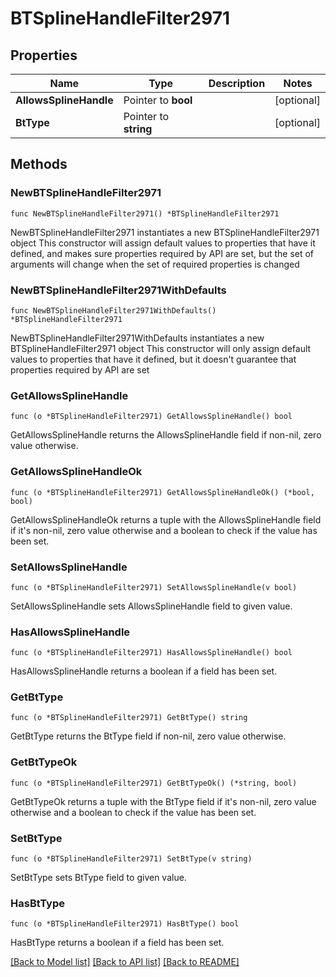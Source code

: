 # BTSplineHandleFilter2971

## Properties

Name | Type | Description | Notes
------------ | ------------- | ------------- | -------------
**AllowsSplineHandle** | Pointer to **bool** |  | [optional] 
**BtType** | Pointer to **string** |  | [optional] 

## Methods

### NewBTSplineHandleFilter2971

`func NewBTSplineHandleFilter2971() *BTSplineHandleFilter2971`

NewBTSplineHandleFilter2971 instantiates a new BTSplineHandleFilter2971 object
This constructor will assign default values to properties that have it defined,
and makes sure properties required by API are set, but the set of arguments
will change when the set of required properties is changed

### NewBTSplineHandleFilter2971WithDefaults

`func NewBTSplineHandleFilter2971WithDefaults() *BTSplineHandleFilter2971`

NewBTSplineHandleFilter2971WithDefaults instantiates a new BTSplineHandleFilter2971 object
This constructor will only assign default values to properties that have it defined,
but it doesn't guarantee that properties required by API are set

### GetAllowsSplineHandle

`func (o *BTSplineHandleFilter2971) GetAllowsSplineHandle() bool`

GetAllowsSplineHandle returns the AllowsSplineHandle field if non-nil, zero value otherwise.

### GetAllowsSplineHandleOk

`func (o *BTSplineHandleFilter2971) GetAllowsSplineHandleOk() (*bool, bool)`

GetAllowsSplineHandleOk returns a tuple with the AllowsSplineHandle field if it's non-nil, zero value otherwise
and a boolean to check if the value has been set.

### SetAllowsSplineHandle

`func (o *BTSplineHandleFilter2971) SetAllowsSplineHandle(v bool)`

SetAllowsSplineHandle sets AllowsSplineHandle field to given value.

### HasAllowsSplineHandle

`func (o *BTSplineHandleFilter2971) HasAllowsSplineHandle() bool`

HasAllowsSplineHandle returns a boolean if a field has been set.

### GetBtType

`func (o *BTSplineHandleFilter2971) GetBtType() string`

GetBtType returns the BtType field if non-nil, zero value otherwise.

### GetBtTypeOk

`func (o *BTSplineHandleFilter2971) GetBtTypeOk() (*string, bool)`

GetBtTypeOk returns a tuple with the BtType field if it's non-nil, zero value otherwise
and a boolean to check if the value has been set.

### SetBtType

`func (o *BTSplineHandleFilter2971) SetBtType(v string)`

SetBtType sets BtType field to given value.

### HasBtType

`func (o *BTSplineHandleFilter2971) HasBtType() bool`

HasBtType returns a boolean if a field has been set.


[[Back to Model list]](../README.md#documentation-for-models) [[Back to API list]](../README.md#documentation-for-api-endpoints) [[Back to README]](../README.md)


